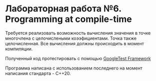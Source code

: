 # Лабораторная работа №6. Programming at compile-time 

Требуется реализовать возможность вычисления значения в точке многочлена с целочислеными коээфициентами. Точка также целочисленная. Все вычисления должны происходить в момент компиляции.

Полученный код протестировать с помощью [GoogleTest Framework](https://google.github.io/googletest/)


Программа написана с использованием последнего на момент написания стандарта - С++20. 
